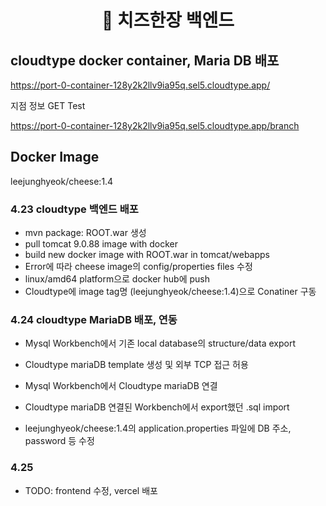 <h1 align="center">
  🧀 치즈한장 백엔드
</h1>

## cloudtype docker container, Maria DB 배포

https://port-0-container-128y2k2llv9ia95q.sel5.cloudtype.app/

지점 정보 GET Test

https://port-0-container-128y2k2llv9ia95q.sel5.cloudtype.app/branch

## Docker Image

leejunghyeok/cheese:1.4

### 4.23 cloudtype 백엔드 배포

-   mvn package: ROOT.war 생성
-   pull tomcat 9.0.88 image with docker
-   build new docker image with ROOT.war in tomcat/webapps
-   Error에 따라 cheese image의 config/properties files 수정
-   linux/amd64 platform으로 docker hub에 push
-   Cloudtype에 image tag명 (leejunghyeok/cheese:1.4)으로 Conatiner 구동

### 4.24 cloudtype MariaDB 배포, 연동

-   Mysql Workbench에서 기존 local database의 structure/data export
-   Cloudtype mariaDB template 생성 및 외부 TCP 접근 허용
-   Mysql Workbench에서 Cloudtype mariaDB 연결
-   Cloudtype mariaDB 연결된 Workbench에서 export했던 .sql import

-   leejunghyeok/cheese:1.4의 application.properties 파일에 DB 주소, password 등 수정

### 4.25

-   TODO: frontend 수정, vercel 배포

